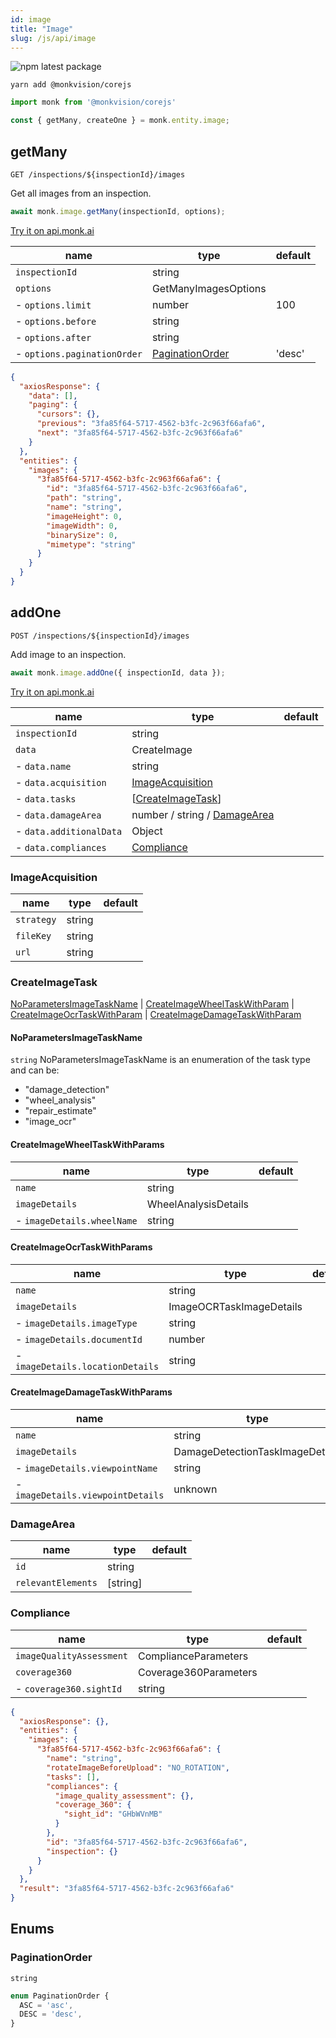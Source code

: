 ```yaml
---
id: image
title: "Image"
slug: /js/api/image
---
```


![npm latest package](https://img.shields.io/npm/v/@monkvision/corejs/latest.svg)

```yarn
yarn add @monkvision/corejs
```

```js
import monk from '@monkvision/corejs'

const { getMany, createOne } = monk.entity.image;
```

## getMany
`GET /inspections/${inspectionId}/images`

Get all images from an inspection.

```javascript
await monk.image.getMany(inspectionId, options);
```

[Try it on api.monk.ai](https://api.monk.ai/v1/apidocs/#/Image/get_images_of_inspection)

| **name**                    | **type**                            | **default** |
|-----------------------------|-------------------------------------|-------------|
| `inspectionId`              | string                              |             |
| `options`                   | GetManyImagesOptions                |             |
| - `options.limit`           | number                              | 100         |
| - `options.before`          | string                              |             |
| - `options.after`           | string                              |             |
| - `options.paginationOrder` | [PaginationOrder](#paginationorder) | 'desc'      |

```json
{
  "axiosResponse": {
    "data": [],
    "paging": {
      "cursors": {},
      "previous": "3fa85f64-5717-4562-b3fc-2c963f66afa6",
      "next": "3fa85f64-5717-4562-b3fc-2c963f66afa6"
    }
  },
  "entities": {
    "images": {
      "3fa85f64-5717-4562-b3fc-2c963f66afa6": {
        "id": "3fa85f64-5717-4562-b3fc-2c963f66afa6",
        "path": "string",
        "name": "string",
        "imageHeight": 0,
        "imageWidth": 0,
        "binarySize": 0,
        "mimetype": "string"
      }
    }
  }
}
```

## addOne
`POST /inspections/${inspectionId}/images`

Add image to an inspection.

```javascript
await monk.image.addOne({ inspectionId, data });
```

[Try it on api.monk.ai](https://api.monk.ai/v1/apidocs/#/Image/add_image_to_inspection)

| **name**                                 | **type**                                    | **default** |
|------------------------------------------|---------------------------------------------|-------------|
| `inspectionId`                           | string                                      |             |
| `data`                                   | CreateImage                                 |             |
| - `data.name`                            | string                                      |             |
| - `data.acquisition`                     | [ImageAcquisition](#imageacquisition)       |             |
| - `data.tasks`                           | \[[CreateImageTask](#createimagetask)\]     |             |
| - `data.damageArea`                      | number / string / [DamageArea](#damagearea) |             |
| - `data.additionalData`                  | Object                                      |             |
| - `data.compliances`                     | [Compliance](#compliance)                   |             |

### ImageAcquisition

| **name**   | **type**            | **default** |
|------------|---------------------|-------------|
| `strategy` | string              |             |
| `fileKey`  | string              |             |
| `url`      | string              |             |

### CreateImageTask
[NoParametersImageTaskName](#noparametersimagetaskname) | [CreateImageWheelTaskWithParam](#createimagewheeltaskwithparams) | [CreateImageOcrTaskWithParam](#createimageocrtaskwithparams) | [CreateImageDamageTaskWithParam](#createimagedamagetaskwithparams)

#### NoParametersImageTaskName
```string```
NoParametersImageTaskName is an enumeration of the task type and can be:
* "damage_detection"
* "wheel_analysis"
* "repair_estimate"
* "image_ocr"

#### CreateImageWheelTaskWithParams
| **name**                   | **type**             | **default** |
|----------------------------|----------------------|-------------|
| `name`                     | string               |             |
| `imageDetails`             | WheelAnalysisDetails |             |
| - `imageDetails.wheelName` | string               |             |

#### CreateImageOcrTaskWithParams
| **name**                         | **type**                 | **default** |
|----------------------------------|--------------------------|-------------|
| `name`                           | string                   |             |
| `imageDetails`                   | ImageOCRTaskImageDetails |             |
| - `imageDetails.imageType`       | string                   |             |
| - `imageDetails.documentId`      | number                   |             |
| - `imageDetails.locationDetails` | string                   |             |

#### CreateImageDamageTaskWithParams
| **name**                          | **type**                        | **default** |
|-----------------------------------|---------------------------------|-------------|
| `name`                            | string                          |             |
| `imageDetails`                    | DamageDetectionTaskImageDetails |             |
| - `imageDetails.viewpointName`    | string                          |             |
| - `imageDetails.viewpointDetails` | unknown                         |             |

### DamageArea
| **name**                              | **type**   | **default** |
|---------------------------------------|------------|-------------|
| `id`                                  | string     |             |
| `relevantElements`                    | \[string\] |             |

### Compliance
| **name**                 | **type**              | **default** |
|--------------------------|-----------------------|-------------|
| `imageQualityAssessment` | ComplianceParameters  |             |
| `coverage360`            | Coverage360Parameters |             |
| - `coverage360.sightId`  | string                |             |


```json
{
  "axiosResponse": {},
  "entities": {
    "images": {
      "3fa85f64-5717-4562-b3fc-2c963f66afa6": {
        "name": "string",
        "rotateImageBeforeUpload": "NO_ROTATION",
        "tasks": [],
        "compliances": {
          "image_quality_assessment": {},
          "coverage_360": {
            "sight_id": "GHbWVnMB"
          }
        },
        "id": "3fa85f64-5717-4562-b3fc-2c963f66afa6",
        "inspection": {}
      }
    }
  },
  "result": "3fa85f64-5717-4562-b3fc-2c963f66afa6"
}
```

## Enums
### PaginationOrder
`string`
```ts
enum PaginationOrder {
  ASC = 'asc',
  DESC = 'desc',
}
```
